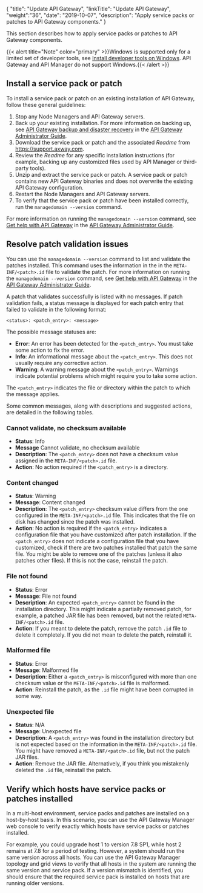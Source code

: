 {
"title": "Update API Gateway",
"linkTitle": "Update API Gateway",
"weight":"36",
"date": "2019-10-07",
"description": "Apply service packs or patches to API Gateway components."
}

This section describes how to apply service packs or patches to API Gateway components.

{{< alert title="Note" color="primary" >}}Windows is supported only for a limited set of developer tools, see [Install developer tools on Windows](/docs/apigtw_install/install_dev_tools). API Gateway and API Manager do not support Windows.{{< /alert >}}

## Install a service pack or patch

To install a service pack or patch on an existing installation of API Gateway, follow these general guidelines:

1. Stop any Node Managers and API Gateway servers.
2. Back up your existing installation. For more information on backing up, see [API Gateway backup and disaster recovery](/csh?context=101&product=prod-api-gateway-77) in the [API Gateway Administrator Guide](/bundle/APIGateway_77_AdministratorGuide_allOS_en_HTML5/).
3. Download the service pack or patch and the associated *Readme* from <https://support.axway.com>.
4. Review the *Readme* for any specific installation instructions (for example, backing up any customized files used by API Manager or third-party tools).
5. Unzip and extract the service pack or patch. A service pack or patch contains new API Gateway binaries and does not overwrite the existing API Gateway configuration.
6. Restart the Node Managers and API Gateway servers.
7. To verify that the service pack or patch have been installed correctly, run the `managedomain --version` command.

For more information on running the `managedomain --version` command, see [Get help with API Gateway](/csh?context=103&product=prod-api-gateway-77) in the [API Gateway Administrator Guide](/bundle/APIGateway_77_AdministratorGuide_allOS_en_HTML5/).

## Resolve patch validation issues

You can use the `managedomain --version` command to list and validate the patches installed. This command uses the information in the in the `META-INF/<patch>.id` file to validate the patch. For more information on running the `managedomain --version` command, see [Get help with API Gateway](/csh?context=103&product=prod-api-gateway-77) in the [API Gateway Administrator Guide](/bundle/APIGateway_77_AdministratorGuide_allOS_en_HTML5/).

A patch that validates successfully is listed with no messages. If patch validation fails, a status message is displayed for each patch entry that failed to validate in the following format:

```
<status>: <patch_entry>: <message>
```

The possible message statuses are:

* **Error**: An error has been detected for the `<patch_entry>`. You must take some action to fix the error.
* **Info**: An informational message about the `<patch_entry>`. This does not usually require any corrective action.
* **Warning**: A warning message about the `<patch_entry>`. Warnings indicate potential problems which might require you to take some action.

The `<patch_entry>` indicates the file or directory within the patch to which the message applies.

Some common messages, along with descriptions and suggested actions, are detailed in the following tables.

### Cannot validate, no checksum available

* **Status**: Info
* **Message** Cannot validate, no checksum available
* **Description**: The `<patch_entry>` does not have a checksum value assigned in the `META-INF/<patch>.id` file.
* **Action**: No action required if the `<patch_entry>` is a directory.

### Content changed

* **Status**: Warning
* **Message**: Content changed
* **Description**: The `<patch_entry>` checksum value differs from the one configured in the `META-INF/<patch>.id` file. This indicates that the file on disk has changed since the patch was installed.
* **Action**: No action is required if the `<patch_entry>` indicates a configuration file that you have customized after patch installation.
If the `<patch_entry>` does not indicate a configuration file that you have customized, check if there are two patches installed that patch the same file. You might be able to remove one of the patches (unless it also patches other files). If this is not the case, reinstall the patch.

### File not found

* **Status**: Error
* **Message**: File not found
* **Description**: An expected `<patch_entry>` cannot be found in the installation directory. This might indicate a partially removed patch, for example, a patched JAR file has been removed, but not the related `META-INF/<patch>.id` file.
* **Action**: If you meant to delete the patch, remove the patch `.id` file to delete it completely. If you did not mean to delete the patch, reinstall it.

### Malformed file

* **Status**: Error
* **Message**: Malformed file
* **Description**: Either a `<patch_entry>` is misconfigured with more than one checksum value or the `META-INF/<patch>.id` file is malformed.
* **Action**: Reinstall the patch, as the `.id` file might have been corrupted in some way.

### Unexpected file

* **Status**: N/A
* **Message**: Unexpected file
* **Description**: A `<patch_entry>` was found in the installation directory but is not expected based on the information in the `META-INF/<patch>.id` file. You might have removed a `META-INF/<patch>.id` file, but not the patch JAR files.
* **Action**: Remove the JAR file. Alternatively, if you think you mistakenly deleted the `.id` file, reinstall the patch.

## Verify which hosts have service packs or patches installed

In a multi-host environment, service packs and patches are installed on a host-by-host basis. In this scenario, you can use the API Gateway Manager web console to verify exactly which hosts have service packs or patches installed.

For example, you could upgrade host 1 to version 7.8 SP1, while host 2 remains at 7.8 for a period of testing. However, a system should run the same version across all hosts. You can use the API Gateway Manager topology and grid views to verify that all hosts in the system are running the same version and service pack. If a version mismatch is identified, you should ensure that the required service pack is installed on hosts that are running older versions.
